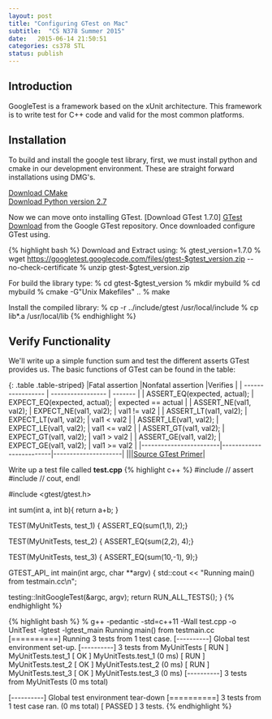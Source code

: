 ```yaml
---
layout: post
title: "Configuring GTest on Mac"
subtitle:  "CS N378 Summer 2015"
date:   2015-06-14 21:50:51
categories: cs378 STL
status: publish
---
```


## Introduction

GoogleTest is a framework based on the xUnit architecture. This framework is to write test for C++ code and valid for the most common platforms. 


## Installation

To build and install the google test library, first, we must install python and cmake in our development environment. These are straight forward installations using DMG's. 

[Download CMake ][Cmake Download]  
[Download Python version 2.7][Python Download]

Now we can move onto installing GTest. [Download GTest 1.7.0] [GTest Download] from the Google GTest repository. Once downloaded configure GTest using. 

{% highlight bash %}
Download and Extract using: 
% gtest_version=1.7.0
% wget https://googletest.googlecode.com/files/gtest-$gtest_version.zip --no-check-certificate
% unzip gtest-$gtest_version.zip

For build the library type:
% cd gtest-$gtest_version
% mkdir mybuild
% cd mybuild
% cmake -G"Unix Makefiles" ..
% make

Install the compiled library:
% cp -r ../include/gtest /usr/local/include
% cp lib*.a /usr/local/lib
{% endhighlight %}

## Verify Functionality
We'll write up a simple function sum and test the different asserts GTest provides us. 
The basic functions of GTest can be found in the table: 

{: .table .table-striped}
|Fatal assertion	|Nonfatal assertion	|Verifies | 
| ----------------- | ----------------- | ------- |
| ASSERT_EQ(expected, actual); |	EXPECT_EQ(expected, actual); |	expected == actual |
| ASSERT_NE(val1, val2); |	EXPECT_NE(val1, val2); |	val1 != val2 |
| ASSERT_LT(val1, val2); |	EXPECT_LT(val1, val2); |	val1 < val2 |
| ASSERT_LE(val1, val2); |	EXPECT_LE(val1, val2); |	val1 <= val2 |
| ASSERT_GT(val1, val2); |	EXPECT_GT(val1, val2); |	val1 > val2 |
| ASSERT_GE(val1, val2); |	EXPECT_GE(val1, val2); |	val1 >= val2 |
|------------------------|-------------------------|---------------------|
|||[Source GTest Primer][Primer]|


Write up a test file called **test.cpp**
{% highlight c++ %}
#include <cassert>  // assert
#include <iostream> // cout, endl

#include <gtest/gtest.h>

int sum(int a, int b){
  return a+b;
}

TEST(MyUnitTests, test_1) {
    ASSERT_EQ(sum(1,1), 2);}

TEST(MyUnitTests, test_2) {
    ASSERT_EQ(sum(2,2), 4);}

TEST(MyUnitTests, test_3) {
    ASSERT_EQ(sum(10,-1), 9);}



GTEST_API_ int main(int argc, char **argv) {
  std::cout << "Running main() from testmain.cc\n";
 
  testing::InitGoogleTest(&argc, argv);
  return RUN_ALL_TESTS();
}
{% endhighlight %}



{% highlight bash %}
% g++ -pedantic -std=c++11 -Wall test.cpp -o UnitTest -lgtest -lgtest_main
Running main() from testmain.cc
[==========] Running 3 tests from 1 test case.
[----------] Global test environment set-up.
[----------] 3 tests from MyUnitTests
[ RUN      ] MyUnitTests.test_1
[       OK ] MyUnitTests.test_1 (0 ms)
[ RUN      ] MyUnitTests.test_2
[       OK ] MyUnitTests.test_2 (0 ms)
[ RUN      ] MyUnitTests.test_3
[       OK ] MyUnitTests.test_3 (0 ms)
[----------] 3 tests from MyUnitTests (0 ms total)

[----------] Global test environment tear-down
[==========] 3 tests from 1 test case ran. (0 ms total)
[  PASSED  ] 3 tests.
{% endhighlight %}




[Primer]: https://code.google.com/p/googletest/wiki/V1_7_Primer
[CMake Download]: http://www.cmake.org/download/
[Python Download]: https://www.python.org/downloads/
[GTest Download]: https://code.google.com/p/googletest/downloads/detail?name=gtest-1.7.0.zip&can=2&q=
